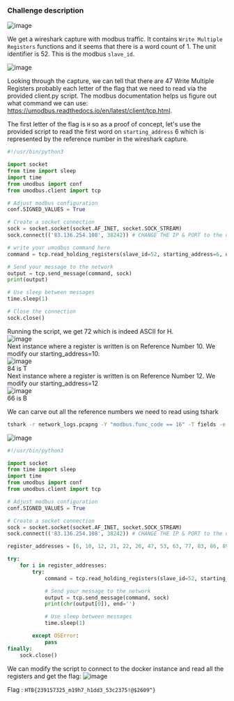 ### Challenge description
![image](https://github.com/LazyTitan33/CTF-Writeups/assets/80063008/157d0909-9766-49b3-b512-19ba4c512391)

We get a wireshark capture with modbus traffic. It contains `Write Multiple Registers` functions and it seems that there is a word count of 1. The unit identifier is 52. This is the modbus `slave_id`.

![image](https://github.com/LazyTitan33/CTF-Writeups/assets/80063008/b81ae152-eaa4-4882-b27c-843e359703b7)

Looking through the capture, we can tell that there are 47 Write Multiple Registers probably each letter of the flag that we need to read via the provided client.py script. The modbus documentation helps us figure out what command we can use: https://umodbus.readthedocs.io/en/latest/client/tcp.html.

The first letter of the flag is `H` so as a proof of concept, let's use the provided script to read the first word on `starting_address` 6 which is represented by the reference number in the wireshark capture.

```python
#!/usr/bin/python3

import socket
from time import sleep
import time
from umodbus import conf
from umodbus.client import tcp

# Adjust modbus configuration
conf.SIGNED_VALUES = True

# Create a socket connection
sock = socket.socket(socket.AF_INET, socket.SOCK_STREAM) 
sock.connect(('83.136.254.108', 38242)) # CHANGE THE IP & PORT to the dockers instance

# write your umodbus command here
command = tcp.read_holding_registers(slave_id=52, starting_address=6, quantity=1)

# Send your message to the network
output = tcp.send_message(command, sock)
print(output)

# Use sleep between messages 
time.sleep(1)

# Close the connection
sock.close()
```
Running the script, we get 72 which is indeed ASCII for H.  
![image](https://github.com/LazyTitan33/CTF-Writeups/assets/80063008/2c108864-d90b-4c00-913c-676c983d344d)  
Next instance where a register is written is on Reference Number 10. We modify our starting_address=10.  
![image](https://github.com/LazyTitan33/CTF-Writeups/assets/80063008/8767de7e-5098-4cea-b03c-f6131cac49c0)  
84 is T  
Next instance where a register is written is on Reference Number 12. We modify our starting_address=12  
![image](https://github.com/LazyTitan33/CTF-Writeups/assets/80063008/109813c6-210e-492c-ac80-30a2ebeb3997)  
66 is B  

We can carve out all the reference numbers we need to read using tshark
```bash
tshark -r network_logs.pcapng -Y "modbus.func_code == 16" -T fields -e modbus.reference_num|awk '{print $1}' ORS=' '
```
![image](https://github.com/LazyTitan33/CTF-Writeups/assets/80063008/4e635147-ea1d-4977-9eac-40710a1d8ee7)  

```python
#!/usr/bin/python3

import socket
from time import sleep
import time
from umodbus import conf
from umodbus.client import tcp

# Adjust modbus configuration
conf.SIGNED_VALUES = True

# Create a socket connection
sock = socket.socket(socket.AF_INET, socket.SOCK_STREAM) 
sock.connect(('83.136.254.108', 38242)) # CHANGE THE IP & PORT to the dockers instance

register_addresses = [6, 10, 12, 21, 22, 26, 47, 53, 63, 77, 83, 86, 89, 95, 96, 104, 123, 128, 131, 134, 139, 143, 144, 145, 153, 163, 168, 173, 179, 193, 206, 210, 214, 215, 219, 221, 224, 225, 226, 231, 239, 253]

try:
    for i in register_addresses:
        try:
            command = tcp.read_holding_registers(slave_id=52, starting_address=i, quantity=1)

            # Send your message to the network
            output = tcp.send_message(command, sock)
            print(chr(output[0]), end='')

            # Use sleep between messages 
            time.sleep(1)

        except OSError:
            pass
finally:
    sock.close()
```
We can modify the script to connect to the docker instance and read all the registers and get the flag:
![image](https://github.com/LazyTitan33/CTF-Writeups/assets/80063008/4c18e4b0-c24f-4c7a-bc58-9d59bb9716f4)

Flag : ```HTB{239157325_m19h7_h1dd3_53c2375!@$2609^}```
